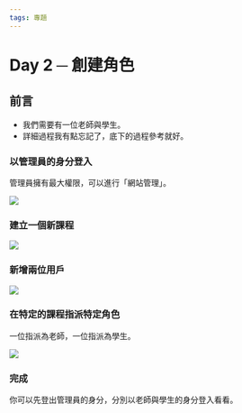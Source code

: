 ```yaml
---
tags: 專題
---
```


# Day 2 ─ 創建角色

## 前言

- 我們需要有一位老師與學生。
- 詳細過程我有點忘記了，底下的過程參考就好。

### 以管理員的身分登入 

管理員擁有最大權限，可以進行「網站管理」。

![](https://i.imgur.com/RmVszrh.png)

### 建立一個新課程

![](https://i.imgur.com/XLlQs9K.png)

### 新增兩位用戶

![](https://i.imgur.com/YFpeAXC.png)

### 在特定的課程指派特定角色

一位指派為老師，一位指派為學生。

![](https://i.imgur.com/qJZJGJX.png)

### 完成

你可以先登出管理員的身分，分別以老師與學生的身分登入看看。